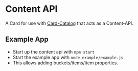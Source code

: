 Content API
==============

A Card for use with [Card-Catalog](https://github.com/School-Yard/Card-Catalog) that acts as a
Content-API.

## Example App
- Start up the content api with `npm start`
- Start the example app with `node example/example.js`
- This allows adding buckets/items/item properties.